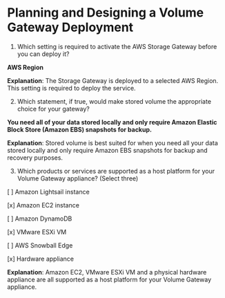 # Planning and Designing a Volume Gateway Deployment

1. Which setting is required to activate the AWS Storage Gateway before you can deploy it?

**AWS Region**

**Explanation**: The Storage Gateway is deployed to a selected AWS Region. This setting is required to deploy the service.

2. Which statement, if true, would make stored volume the appropriate choice for your gateway?

**You need all of your data stored locally and only require Amazon Elastic Block Store (Amazon EBS) snapshots for backup.**

**Explanation**: Stored volume is best suited for when you need all your data stored locally and only require Amazon EBS snapshots for backup and recovery purposes.

3. Which products or services are supported as a host platform for your Volume Gateway appliance? (Select three)

[ ] Amazon Lightsail instance

[x] Amazon EC2 instance

[ ] Amazon DynamoDB

[x] VMware ESXi VM

[ ] AWS Snowball Edge

[x] Hardware appliance

**Explanation**: Amazon EC2, VMware ESXi VM and a physical hardware appliance are all supported as a host platform for your Volume Gateway appliance.
